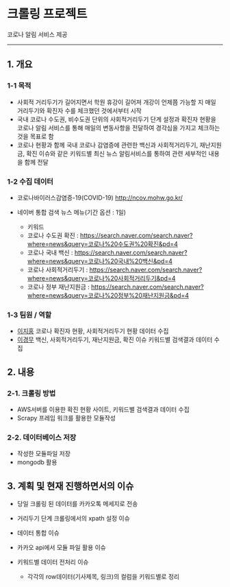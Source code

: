 # 크롤링 프로젝트
코로나 알림 서비스 제공

***
## 1. 개요
### 1-1 목적
- 사회적 거리두기가 길어지면서 학원 휴강이 길어져 개강이 언제쯤 가능할 지 매일 거리두기와 확진자 수를 체크했던 것에서부터 시작 
- 국내 코로나 수도권, 비수도권 단위의 사회적거리두기 단계 설정과 확진자 현황을 코로나 알림 서비스를 통해 매일의 변동사항을 전달하여 경각심을 가지고 체크하는 것을 목표로 함
- 코로나 현황과 함께 국내 코로나 감염증에 관련한 백신과 사회적거리두기, 재난지원금, 확진 이슈와 같은 키워드별 최신 뉴스 알림서비스를 통하여 관련 세부적인 내용을 함께 전달

### 1-2 수집 데이터
- 코로나바이러스감염증-19(COVID-19) http://ncov.mohw.go.kr/
  
- 네이버 통합 검색 뉴스 메뉴(기간 옵션 : 1일)
  - 키워드
  - 코로나 수도권 확진 : https://search.naver.com/search.naver?where=news&query=코로나%20수도권%20확진&pd=4
  - 코로나 국내 백신 : https://search.naver.com/search.naver?where=news&query=코로나%20국내%20백신&pd=4
  - 코로나 사회적거리두기 : https://search.naver.com/search.naver?where=news&query=코로나%20사회적거리두기&pd=4
  - 코로나 정부 재난지원금 : https://search.naver.com/search.naver?where=news&query=코로나%20정부%20재난지원금&pd=4 

### 1-3 팀원 / 역할
- [이지홍](https://github.com/***) 코로나 확진자 현황, 사회적거리두기 현황 데이터 수집
- [이경무](https://github.com/rudan916) 백신, 사회적거리두기, 재난지원금, 확진 이슈 키워드별 검색결과 데이터 수집

## 2. 내용
### 2-1. 크롤링 방법
- AWS서버를 이용한 확진 현황 사이트, 키워드별 검색결과 데이터 수집
- Scrapy 프레임 워크를 활용한 모듈작성

### 2-2. 데이터베이스 저장
- 작성한 모듈파일 저장
- mongodb 활용


## 3. 계획 및 현재 진행하면서의 이슈 
- 당일 크롤링 된 데이터를 카카오톡 메세지로 전송 

- 거리두기 단계 크롤링에서의 xpath 설정 이슈 
- 데이터 통합 이슈
- 카카오 api에서 모듈 파일 활용 이슈 
- 키워드별 데이터 전처리 이슈 
  - 각각의 row데이터(기사제목, 링크)의 컬럼을 키워드별로 정리


